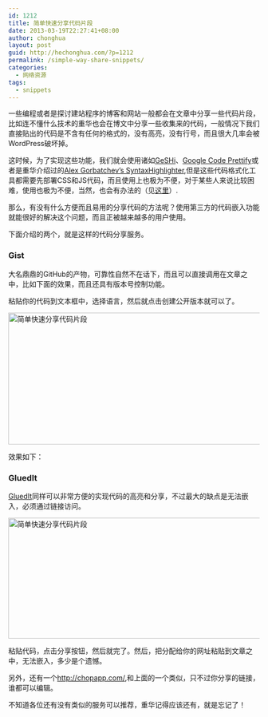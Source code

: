 ```yaml
---
id: 1212
title: 简单快速分享代码片段
date: 2013-03-19T22:27:41+08:00
author: chonghua
layout: post
guid: http://hechonghua.com/?p=1212
permalink: /simple-way-share-snippets/
categories:
  - 网络资源
tags:
  - snippets
---
```

一些编程或者是探讨建站程序的博客和网站一般都会在文章中分享一些代码片段，比如连不懂什么技术的重华也会在博文中分享一些收集来的代码，一般情况下我们直接贴出的代码是不含有任何的格式的，没有高亮，没有行号，而且很大几率会被WordPress破坏掉。

<!--more-->

这时候，为了实现这些功能，我们就会使用诸如<a href="http://qbnz.com/highlighter/index.php" target="_blank">GeSHi</a>、<a href="http://google-code-prettify.googlecode.com/" target="_blank">Google Code Prettify</a>或者是重华介绍过的<a href="http://alexgorbatchev.com/SyntaxHighlighter/" target="_blank">Alex Gorbatchev’s SyntaxHighlighter</a>,但是这些代码格式化工具都需要先部署CSS和JS代码，而且使用上也极为不便，对于某些人来说比较困难，使用也极为不便，当然，也会有办法的（见<a href="http://hechonghua.com/windows-live-writer-is-a-better-code-highlighting-plug/" target="_blank">这里</a>）.

那么，有没有什么方便而且易用的分享代码的方法呢？使用第三方的代码嵌入功能就能很好的解决这个问题，而且正被越来越多的用户使用。

下面介绍的两个，就是这样的代码分享服务。

### Gist

大名鼎鼎的GitHub的产物，可靠性自然不在话下，而且可以直接调用在文章之中，比如下面的效果，而且还具有版本号控制功能。

粘贴你的代码到文本框中，选择语言，然后就点击创建公开版本就可以了。

<img style="display: block; float: none; margin-left: auto; margin-right: auto" src="http://chonghua-1251666171.cos.ap-shanghai.myqcloud.com/gistshanre_zps8e8de411.png" width="520" height="264" alt="简单快速分享代码片段" /> 

效果如下：

</p> 

### GluedIt

<a href="http://gluedit.com/public" target="_blank">GluedIt</a>同样可以非常方便的实现代码的高亮和分享，不过最大的缺点是无法嵌入，必须通过链接访问。

<img style="display: block; float: none; margin-left: auto; margin-right: auto" src="http://chonghua-1251666171.cos.ap-shanghai.myqcloud.com/gluedit_zpse922dd8c.png" width="520" height="242" alt="简单快速分享代码片段" /> 

粘贴代码，点击分享按钮，然后就完了。然后，把分配给你的网址粘贴到文章之中，无法嵌入，多少是个遗憾。

另外，还有一个<a href="http://chopapp.com/" target="_blank">http://chopapp.com/</a>,和上面的一个类似，只不过你分享的链接，谁都可以编辑。

不知道各位还有没有类似的服务可以推荐，重华记得应该还有，就是忘记了！